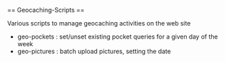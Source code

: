 == Geocaching-Scripts ==

Various scripts to manage geocaching activities on the web site

  * geo-pockets : set/unset existing pocket queries for a given day of the week
  * geo-pictures : batch upload pictures, setting the date 
  
